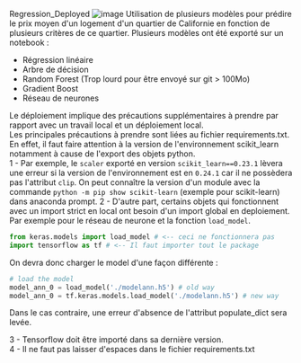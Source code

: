 Regression_Deployed
![image](https://user-images.githubusercontent.com/7347376/115956415-d4923e80-a4fc-11eb-9bb9-96fc76afab30.png)
Utilisation de plusieurs modèles pour prédire le prix moyen d'un logement d'un quartier de Californie en fonction de plusieurs critères de ce quartier.
Plusieurs modèles ont été exporté sur un notebook : 
- Régression linéaire
- Arbre de décision
- Random Forest (Trop lourd pour être envoyé sur git > 100Mo)
- Gradient Boost
- Réseau de neurones

Le déploiement implique des précautions supplémentaires à prendre par rapport avec un travail local et un déploiement local.  
Les principales précautions à prendre sont liées au fichier requirements.txt.  
En effet, il faut faire attention à la version de l'environnement scikit_learn notamment à cause de l'export des objets python.  
1 - Par exemple, le `scaler` exporté en version `scikit_learn==0.23.1` lèvera une erreur si la version de l'environnement est en `0.24.1` car il ne possèdera pas l'attribut `clip`.  On peut connaître la version d'un module avec la commande `python -m pip show scikit-learn` (exemple pour scikit-learn) dans anaconda prompt.
2 - D'autre part, certains objets qui fonctionnent avec un import strict en local ont besoin d'un import global en deploiement.  
Par exemple pour le réseau de neurone et la fonction `load_model`. 
```py
from keras.models import load_model # <-- ceci ne fonctionnera pas
import tensorflow as tf # <-- Il faut importer tout le package
```
On devra donc charger le model d'une façon différente :
```py
# load the model
model_ann_0 = load_model('./modelann.h5') # old way
model_ann_0 = tf.keras.models.load_model('./modelann.h5') # new way
```
Dans le cas contraire, une erreur d'absence de l'attribut populate_dict sera levée.

3 - Tensorflow doit être importé dans sa dernière version.  
4 - Il ne faut pas laisser d'espaces dans le fichier requirements.txt

